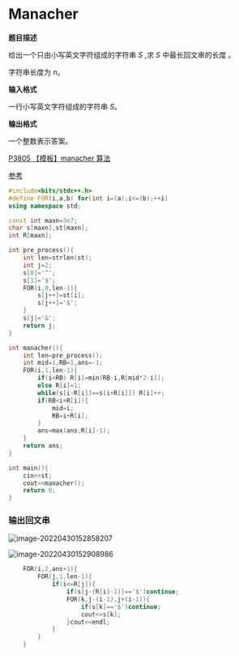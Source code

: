 # Manacher

**题目描述**

给出一个只由小写英文字符组成的字符串 $S$ ,求 $S$ 中最长回文串的长度 。

字符串长度为 $n$。

**输入格式**

一行小写英文字符组成的字符串 $S$。

**输出格式**

一个整数表示答案。

[P3805 【模板】manacher 算法](https://www.luogu.com.cn/problem/P3805)

[参考](https://12349.blog.luogu.org/manacher-zong-jie)

```cpp
#include<bits/stdc++.h>
#define FOR(i,a,b) for(int i=(a);i<=(b);++i)
using namespace std;

const int maxn=3e7;
char s[maxn],st[maxn];
int R[maxn];

int pre_process(){
    int len=strlen(st);
    int j=2;
    s[0]='^';
    s[1]='$';
    FOR(i,0,len-1){
        s[j++]=st[i];
        s[j++]='$';
    }
    s[j]='&';
    return j;
}

int manacher(){
    int len=pre_process();
    int mid=1,RB=1,ans=-1;
    FOR(i,1,len-1){
        if(i<RB) R[i]=min(RB-i,R[mid*2-i]);
        else R[i]=1;
        while(s[i-R[i]]==s[i+R[i]]) R[i]++;
        if(RB<i+R[i]){
            mid=i;
            RB=i+R[i];
        }
        ans=max(ans,R[i]-1);
    }
    return ans;
}

int main(){
    cin>>st;
    cout<<manacher();
    return 0;
}
```

### 输出回文串

![image-20220430152858207](http://nme-200t.oss-cn-hangzhou.aliyuncs.com/template/2022-04-30-072858.png)

![image-20220430152908986](http://nme-200t.oss-cn-hangzhou.aliyuncs.com/template/2022-04-30-072909.png)

```cpp
    FOR(i,2,ans+1){
        FOR(j,1,len-1){
            if(i<=R[j]){
                if(s[j-(R[i]-1)]=='$')continue;
                FOR(k,j-(i-1),j+(i-1)){
                    if(s[k]=='$')continue;
                    cout<<s[k];
                }cout<<endl;
            }
        }
    }
```

